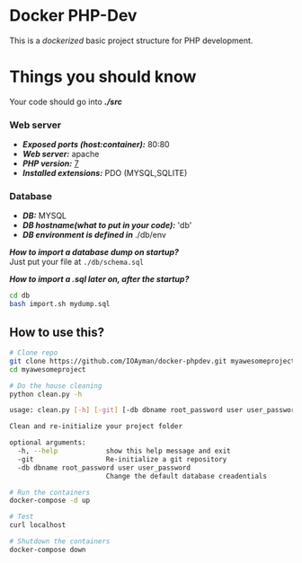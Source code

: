 # Docker PHP-Dev
This is a _dockerized_ basic project structure for PHP development.  

# Things you should know

Your code should go into ___./src___

### Web server
-  ___Exposed ports (host:container):___ 80:80
-  ___Web server:___ apache
-  ___PHP version:___ [7](https://hub.docker.com/r/ioayman/php/)
-  ___Installed extensions:___ PDO (MYSQL,SQLITE)

### Database
-  ___DB:___ MYSQL
-  ___DB hostname(what to put in your code):___  'db'
-  ___DB environment is defined in___ ./db/env

___How to import a database dump on startup?___  
Just put your file at `./db/schema.sql`

___How to import a .sql later on, after the startup?___
```bash
cd db
bash import.sh mydump.sql
```



## How to use this?
```bash
# Clone repo
git clone https://github.com/IOAyman/docker-phpdev.git myawesomeproject
cd myawesomeproject

# Do the house cleaning
python clean.py -h

usage: clean.py [-h] [-git] [-db dbname root_password user user_password]

Clean and re-initialize your project folder

optional arguments:
  -h, --help            show this help message and exit
  -git                  Re-initialize a git repository
  -db dbname root_password user user_password
                        Change the default database creadentials

# Run the containers
docker-compose -d up

# Test
curl localhost

# Shutdown the containers
docker-compose down
```
